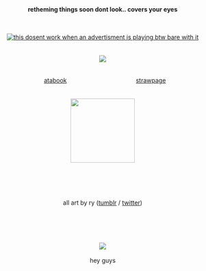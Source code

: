 
<div align="center">
<strong>retheming things soon dont look.. covers your eyes</strong>
</div>
<br>
<br>
<div align="center">

[![this dosent work when an advertisment is playing btw bare with it](https://spotify-github-profile.kittinanx.com/api/view?uid=31hh5vkgse47murck3tfyuwtazge&cover_image=true&theme=natemoo-re&show_offline=true&background_color=4b4949&interchange=false&bar_color=2a40ea&bar_color_cover=false)](https://spotify-github-profile.kittinanx.com/api/view?uid=31hh5vkgse47murck3tfyuwtazge&redirect=true)
<br>
<br>
<br>
![](https://files.catbox.moe/g9pez5.png)
<br>
<br>
<br>
⠀⠀[atabook](https://bluezooka.atabook.org) ⠀⠀⠀⠀⠀⠀⠀⠀⠀⠀⠀⠀⠀⠀⠀  [strawpage](https://bluezooka.straw.page)⠀
<br>
<br>
<br>
<img src="https://files.catbox.moe/gehc4n.png" height="150">
<br>
<br>
<br>
<br>  
<br>
all art by ry ([tumblr](https://www.tumblr.com/krinklefry87) / [twitter](https://x.com/krinklefry89))
<br>
<br>
<br>
<br>
<br>
<br> 
![](https://media1.tenor.com/m/iIbhiy0Ej1sAAAAC/whatever-go-my-scarab-scarab.gif)
<br>
<br>
hey guys 

</div>
